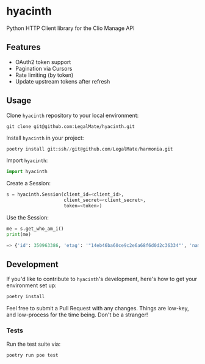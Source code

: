 # hyacinth
Python HTTP Client library for the Clio Manage API

## Features

- OAuth2 token support
- Pagination via Cursors
- Rate limiting (by token)
- Update upstream tokens after refresh

## Usage

Clone `hyacinth` repository to your local environment:

```shell
git clone git@github.com:LegalMate/hyacinth.git
```

Install `hyacinth` in your project:
```python
poetry install git:ssh//git@github.com/LegalMate/harmonia.git
```

Import `hyacinth`:

```python
import hyacinth
```

Create a Session:

```python
s = hyacinth.Session(client_id=<client_id>,
                     client_secret=<client_secret>,
                     token=<token>)
```

Use the Session:

```python
me = s.get_who_am_i()
print(me)

=> {'id': 350963386, 'etag': '"14eb46ba60ce9c2e6a68f6d0d2c36334"', 'name': 'Anson MacKeracher'}
```

## Development

If you'd like to contribute to `hyacinth`'s development, here's how to
get your environment set up:

```sh
poetry install
```

Feel free to submit a Pull Request with any changes. Things are
low-key, and low-process for the time being. Don't be a stranger!

### Tests

Run the test suite via:

```sh
poetry run poe test
```
